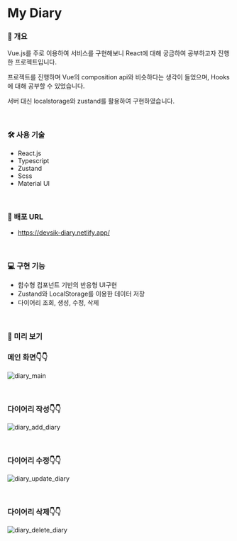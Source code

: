 # My Diary
### 📑 개요
Vue.js를 주로 이용하여 서비스를 구현해보니 React에 대해 궁금하여 공부하고자 진행한 프로젝트입니다.

프로젝트를 진행하며 Vue의 composition api와 비슷하다는 생각이 들었으며, Hooks에 대해 공부할 수 있었습니다.

서버 대신 localstorage와 zustand를 활용하여 구현하였습니다.

<br>

### 🛠️ 사용 기술
- React.js
- Typescript
- Zustand
- Scss
- Material UI
<br>

### 🔗 배포 URL
- https://devsik-diary.netlify.app/
<br>

### 💻 구현 기능
- 함수형 컴포넌트 기반의 반응형 UI구현
- Zustand와 LocalStorage를 이용한 데이터 저장
- 다이어리 조회, 생성, 수정, 삭제
<br>

### 🚀 미리 보기

### 메인 화면👇👇
![diary_main](https://user-images.githubusercontent.com/77043973/236248594-cbdb6f06-5603-450d-85be-6fbac3f14b78.gif)

<br>

### 다이어리 작성👇👇
![diary_add_diary](https://user-images.githubusercontent.com/77043973/236248954-9b419cdb-638e-46c7-982c-241d24c75321.gif)

<br>

### 다이어리 수정👇👇
![diary_update_diary](https://user-images.githubusercontent.com/77043973/236249082-14eae39c-58c1-4b18-b179-e27a343e143a.gif)

<br>

### 다이어리 삭제👇👇
![diary_delete_diary](https://user-images.githubusercontent.com/77043973/236249269-6e5a3923-742e-4dd2-94f7-2267ec554eba.gif)
